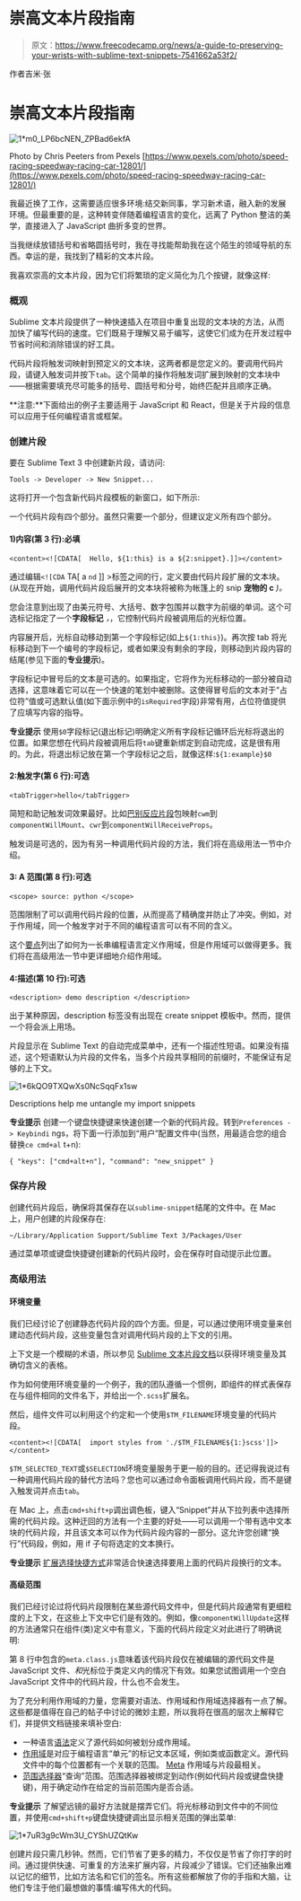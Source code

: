 # 崇高文本片段指南

> 原文：<https://www.freecodecamp.org/news/a-guide-to-preserving-your-wrists-with-sublime-text-snippets-7541662a53f2/>

作者吉米·张

# 崇高文本片段指南

![1*m0_LP6bcNEN_ZPBad6ekfA](img/185b2a5c9b0f885ee8667b8231023b7b.png)

Photo by Chris Peeters from Pexels [https://www.pexels.com/photo/speed-racing-speedway-racing-car-12801/](https://www.pexels.com/photo/speed-racing-speedway-racing-car-12801/)

我最近换了工作，这需要适应很多环境:结交新同事，学习新术语，融入新的发展环境。但最重要的是，这种转变伴随着编程语言的变化，远离了 Python 整洁的美学，直接进入了 JavaScript 曲折多变的世界。

当我继续放错括号和省略圆括号时，我在寻找能帮助我在这个陌生的领域导航的东西。幸运的是，我找到了精彩的文本片段。

我喜欢崇高的文本片段，因为它们将繁琐的定义简化为几个按键，就像这样:

### 概观

Sublime 文本片段提供了一种快速插入在项目中重复出现的文本块的方法，从而加快了编写代码的速度。它们既易于理解又易于编写，这使它们成为在开发过程中节省时间和消除错误的好工具。

代码片段将触发词映射到预定义的文本块，这两者都是您定义的。要调用代码片段，请键入触发词并按下`tab`。这个简单的操作将触发词扩展到映射的文本块中——根据需要填充尽可能多的括号、圆括号和分号，始终匹配并且顺序正确。

**注意:**下面给出的例子主要适用于 JavaScript 和 React，但是关于片段的信息可以应用于任何编程语言或框架。

### 创建片段

要在 Sublime Text 3 中创建新片段，请访问:

```
Tools -> Developer -> New Snippet...
```

这将打开一个包含新代码片段模板的新窗口，如下所示:

一个代码片段有四个部分。虽然只需要一个部分，但建议定义所有四个部分。

#### **1)内容(第 3 行):必填**

```
<content><![CDATA[  Hello, ${1:this} is a ${2:snippet}.]]></content>
```

通过编辑`<![CDA` TA[ a `nd` ]] >标签之间的行，定义要由代码片段扩展的文本块。(从现在开始，调用代码片段后展开的文本块将被称为帐篷上的 snip **宠物的 c** *)。*

您会注意到出现了由美元符号、大括号、数字包围并以数字为前缀的单词。这个可选标记指定了一个**字段标记** *，*，它控制代码片段被调用后的光标位置。

内容展开后，光标自动移动到第一个字段标记(如上`${1:this}`)。再次按 tab 将光标移动到下一个编号的字段标记，或者如果没有剩余的字段，则移动到片段内容的结尾(参见下面的**专业提示**)。

字段标记中冒号后的文本是可选的。如果指定，它将作为光标移动的一部分被自动选择，这意味着它可以在一个快速的笔划中被删除。这使得冒号后的文本对于“占位符”值或可选默认值(如下面示例中的`isRequired`字段)非常有用，占位符值提供了应填写内容的指导。

**专业提示**
使用`$0`字段标记(退出标记)明确定义所有字段标记循环后光标将退出的位置。如果您想在代码片段被调用后将`tab`键重新绑定到自动完成，这是很有用的。为此，将退出标记放在第一个字段标记之后，就像这样:`${1:example}$0`

#### **2:触发字(第 6 行):可选**

```
<tabTrigger>hello</tabTrigger>
```

简短和助记触发词效果最好。比如[巴别反应片段](https://github.com/babel/babel-sublime-snippets)包映射`cwm`到`componentWillMount`、`cwr`到`componentWillReceiveProps`。

触发词是可选的，因为有另一种调用代码片段的方法，我们将在高级用法一节中介绍。

#### **3: A 范围(第 8 行):可选**

```
<scope> source: python </scope>
```

范围限制了可以调用代码片段的位置，从而提高了精确度并防止了冲突。例如，对于作用域，同一个触发字对于不同的编程语言可以有不同的含义。

这个[要点](https://gist.github.com/J2TeaM/a54bafb082f90c0f20c9)列出了如何为一长串编程语言定义作用域，但是作用域可以做得更多。我们将在高级用法一节中更详细地介绍作用域。

#### **4:描述(第 10 行):可选**

```
<description> demo description </description>
```

出于某种原因，description 标签没有出现在 create snippet 模板中。然而，提供一个将会派上用场。

片段显示在 Sublime Text 的自动完成菜单中，还有一个描述性短语。如果没有描述，这个短语默认为片段的文件名，当多个片段共享相同的前缀时，不能保证有足够的上下文。

![1*6kQO9TXQwXs0NcSqqFx1sw](img/b2c8810e856f79084aa00391ce5a0c87.png)

Descriptions help me untangle my import snippets

**专业提示**
创建一个键盘快捷键来快速创建一个新的代码片段。转到`Preferences -> Keybindi` ngs，将下面一行添加到“用户”配置文件中(当然，用最适合您的组合替换`ce cmd+al` t+n):

```
{ "keys": ["cmd+alt+n"], "command": "new_snippet" }
```

### 保存片段

创建代码片段后，确保将其保存在以`sublime-snippet`结尾的文件中。在 Mac 上，用户创建的片段保存在:

```
~/Library/Application Support/Sublime Text 3/Packages/User
```

通过菜单项或键盘快捷键创建新的代码片段时，会在保存时自动提示此位置。

### 高级用法

#### 环境变量

我们已经讨论了创建静态代码片段的四个方面。但是，可以通过使用环境变量来创建动态代码片段，这些变量包含对调用代码片段的上下文的引用。

上下文是一个模糊的术语，所以参见 [Sublime 文本片段文档](http://docs.sublimetext.info/en/latest/extensibility/snippets.html#environment-variables)以获得环境变量及其确切含义的表格。

作为如何使用环境变量的一个例子，我的团队遵循一个惯例，即组件的样式表保存在与组件相同的文件名下，并给出一个`.scss`扩展名。

然后，组件文件可以利用这个约定和一个使用`$TM_FILENAME`环境变量的代码片段。

```
<content><![CDATA[  import styles from './$TM_FILENAME${1:}scss']]></content>
```

`$TM_SELECTED_TEXT`或`$SELECTION`环境变量服务于更一般的目的。还记得我说过有一种调用代码片段的替代方法吗？您也可以通过命令面板调用代码片段，而不是键入触发词并点击`tab`。

在 Mac 上，点击`cmd+shift+p`调出调色板，键入“Snippet”并从下拉列表中选择所需的代码片段。这种迂回的方法有一个主要的好处——可以调用一个带有选中文本块的代码片段，并且该文本可以作为代码片段内容的一部分。这允许您创建“换行”代码段，例如，用 if 子句将选定的文本换行。

**专业提示**
[扩展选择快捷方式](http://docs.sublimetext.info/en/latest/editing/editing.html?highlight=selection#other-ways-of-selecting-text)非常适合快速选择要用上面的代码片段换行的文本。

#### 高级范围

我们已经讨论过将代码片段限制在某些源代码文件中，但是代码片段通常有更细粒度的上下文，在这些上下文中它们是有效的。例如，像`componentWillUpdate`这样的方法通常只在组件(类)定义中有意义，下面的代码片段定义对此进行了明确说明:

第 8 行中包含的`meta.class.js`意味着该代码片段仅在被编辑的源代码文件是 JavaScript 文件、*和*光标位于类定义内的情况下有效。如果您试图调用一个空白 JavaScript 文件中的代码片段，什么也不会发生。

为了充分利用作用域的力量，您需要对语法、作用域和作用域选择器有一点了解。这些都是值得在自己的帖子中讨论的微妙主题，所以我将在很高的层次上解释它们，并提供文档链接来填补空白:

*   一种语言[语法](http://docs.sublimetext.info/en/latest/extensibility/syntaxdefs.html)定义了源代码如何被划分成作用域。
*   [作用域](http://docs.sublimetext.info/en/latest/extensibility/syntaxdefs.html#scopes)是对应于编程语言“单元”的标记文本区域，例如类或函数定义。源代码文件中的每个位置都有一个关联的范围。 [Meta](https://www.sublimetext.com/docs/3/scope_naming.html#meta) 作用域与片段最相关。
*   [范围选择器](https://manual.macromates.com/en/scope_selectors)“查询”范围。范围选择器被绑定到动作(例如代码片段或键盘快捷键)，用于确定动作在给定的当前范围内是否合适。

**专业提示**
了解望远镜的最好方法就是摆弄它们。将光标移动到文件中的不同位置，并使用`cmd+shift+p`键盘快捷键调出显示相关范围的弹出菜单:

![1*7uR3g9cWm3U_CYShUZQtKw](img/3aa6e7655ccdf8e1ca8d4495c18d53f6.png)

创建片段只需几秒钟。然而，它们节省了更多的精力，不仅仅是节省了你打字的时间。通过提供快速、可重复的方法来扩展内容，片段减少了错误。它们还抽象出难以记忆的细节，比如方法名和它们的签名。所有这些都解放了你的手指和大脑，让他们专注于他们最想做的事情:编写伟大的代码。